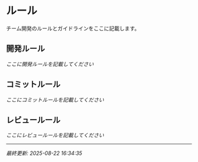 # ルール

チーム開発のルールとガイドラインをここに記載します。

## 開発ルール

*ここに開発ルールを記載してください*

## コミットルール

*ここにコミットルールを記載してください*

## レビュールール

*ここにレビュールールを記載してください*

---

*最終更新: 2025-08-22 16:34:35*
